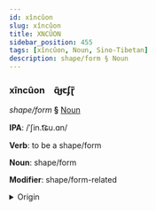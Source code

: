 ```yaml
---
id: xîncûon
slug: xîncûon
title: XNCÛON
sidebar_position: 455
tags: [xîncûon, Noun, Sino-Tibetan]
description: shape/form § Noun
---
```


### xîncûon&emsp;<span kind="abugida">ɋ̃ɟꞇʄɽ̃</span>

*shape/form* **§** [Noun](../../tags/Noun)

**IPA**: /ˈʃin.t͡ɕu.ɑn/

**Verb**: to be a shape/form

**Noun**: shape/form

**Modifier**: shape/form-related

<details>
    <summary>Origin</summary>
    Mandarin 形狀 xíngzhuàng /ɕiŋʈ͡ʂu̯ɑŋ/<br/>
    <em>Sino-Tibetan Language Family</em>
</details>